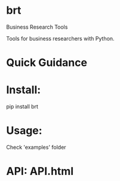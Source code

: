 # brt
 Business Research Tools

Tools for business researchers with Python.


# Quick Guidance

# Install: 
 
pip install brt 

# Usage: 

Check 'examples' folder

# API: API.html

